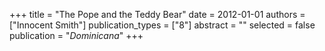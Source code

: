 +++
title = "The Pope and the Teddy Bear"
date = 2012-01-01
authors = ["Innocent Smith"]
publication_types = ["8"]
abstract = ""
selected = false
publication = "*Dominicana*"
+++

